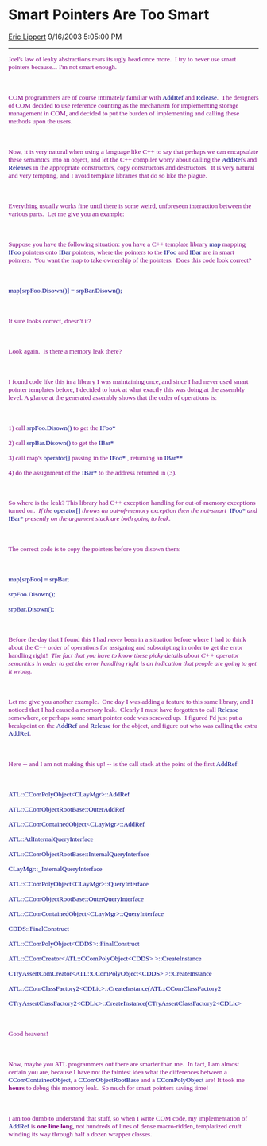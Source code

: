 <div id="page">

# Smart Pointers Are Too Smart

[Eric Lippert](https://social.msdn.microsoft.com/profile/Eric%20Lippert) 9/16/2003 5:05:00 PM

-----

<div id="content">

<span style="FONT-SIZE: 10pt; COLOR: purple; FONT-FAMILY: &#39;Lucida Sans Unicode&#39;; mso-bidi-font-family: &#39;Times New Roman&#39;">Joel's law of leaky abstractions rears its ugly head once more.<span style="mso-spacerun: yes">  </span>I try to never use smart pointers because... I'm not smart enough.</span>

<span style="FONT-SIZE: 10pt; COLOR: purple; FONT-FAMILY: &#39;Lucida Sans Unicode&#39;; mso-bidi-font-family: &#39;Times New Roman&#39;"> </span>

 

<span style="FONT-SIZE: 10pt; COLOR: purple; FONT-FAMILY: &#39;Lucida Sans Unicode&#39;; mso-bidi-font-family: &#39;Times New Roman&#39;">COM programmers are of course intimately familiar with </span><span style="FONT-SIZE: 10pt; COLOR: navy; FONT-FAMILY: &#39;Lucida Console&#39;">AddRef</span><span style="FONT-SIZE: 10pt; COLOR: purple; FONT-FAMILY: &#39;Lucida Sans Unicode&#39;; mso-bidi-font-family: &#39;Times New Roman&#39;"> and </span><span style="FONT-SIZE: 10pt; COLOR: navy; FONT-FAMILY: &#39;Lucida Console&#39;">Release</span><span style="FONT-SIZE: 10pt; COLOR: purple; FONT-FAMILY: &#39;Lucida Sans Unicode&#39;; mso-bidi-font-family: &#39;Times New Roman&#39;">.<span style="mso-spacerun: yes">  </span>The designers of COM decided to use reference counting as the mechanism for implementing storage management in COM, and decided to put the burden of implementing and calling these methods upon the users.</span>

<span style="FONT-SIZE: 10pt; COLOR: purple; FONT-FAMILY: &#39;Lucida Sans Unicode&#39;; mso-bidi-font-family: &#39;Times New Roman&#39;"> </span>

 

<span style="FONT-SIZE: 10pt; COLOR: purple; FONT-FAMILY: &#39;Lucida Sans Unicode&#39;; mso-bidi-font-family: &#39;Times New Roman&#39;">Now, it is very natural when using a language like C++ to say that perhaps we can encapsulate these semantics into an object, and let the C++ compiler worry about calling the </span><span style="FONT-SIZE: 10pt; COLOR: navy; FONT-FAMILY: &#39;Lucida Console&#39;">AddRef</span><span style="FONT-SIZE: 10pt; COLOR: purple; FONT-FAMILY: &#39;Lucida Sans Unicode&#39;; mso-bidi-font-family: &#39;Times New Roman&#39;">s and </span><span style="FONT-SIZE: 10pt; COLOR: navy; FONT-FAMILY: &#39;Lucida Console&#39;">Release</span><span style="FONT-SIZE: 10pt; COLOR: purple; FONT-FAMILY: &#39;Lucida Sans Unicode&#39;; mso-bidi-font-family: &#39;Times New Roman&#39;">s in the appropriate constructors, copy constructors and destructors.<span style="mso-spacerun: yes">  </span>It is very natural and very tempting, and I avoid template libraries that do so like the plague. </span>

<span style="FONT-SIZE: 10pt; COLOR: purple; FONT-FAMILY: &#39;Lucida Sans Unicode&#39;; mso-bidi-font-family: &#39;Times New Roman&#39;"> </span>

 

<span style="FONT-SIZE: 10pt; COLOR: purple; FONT-FAMILY: &#39;Lucida Sans Unicode&#39;; mso-bidi-font-family: &#39;Times New Roman&#39;">Everything usually works fine until there is some weird, unforeseen interaction between the various parts.<span style="mso-spacerun: yes">  </span>Let me give you an example:</span>

<span style="FONT-SIZE: 10pt; COLOR: purple; FONT-FAMILY: &#39;Lucida Sans Unicode&#39;; mso-bidi-font-family: &#39;Times New Roman&#39;"> </span>

 

<span style="FONT-SIZE: 10pt; COLOR: purple; FONT-FAMILY: &#39;Lucida Sans Unicode&#39;">Suppose you have the following situation: you have a C++ template library </span><span style="FONT-SIZE: 10pt; COLOR: navy; FONT-FAMILY: &#39;Lucida Console&#39;; mso-bidi-font-family: &#39;Lucida Sans Unicode&#39;">map</span><span style="FONT-SIZE: 10pt; COLOR: purple; FONT-FAMILY: &#39;Lucida Sans Unicode&#39;"> mapping </span><span style="FONT-SIZE: 10pt; COLOR: navy; FONT-FAMILY: &#39;Lucida Console&#39;; mso-bidi-font-family: &#39;Lucida Sans Unicode&#39;">IFoo</span><span style="FONT-SIZE: 10pt; COLOR: purple; FONT-FAMILY: &#39;Lucida Sans Unicode&#39;"> pointers onto </span><span style="FONT-SIZE: 10pt; COLOR: navy; FONT-FAMILY: &#39;Lucida Console&#39;; mso-bidi-font-family: &#39;Lucida Sans Unicode&#39;">IBar</span><span style="FONT-SIZE: 10pt; COLOR: purple; FONT-FAMILY: &#39;Lucida Sans Unicode&#39;"> pointers, where the pointers to the </span><span style="FONT-SIZE: 10pt; COLOR: navy; FONT-FAMILY: &#39;Lucida Console&#39;; mso-bidi-font-family: &#39;Lucida Sans Unicode&#39;">IFoo</span><span style="FONT-SIZE: 10pt; COLOR: purple; FONT-FAMILY: &#39;Lucida Sans Unicode&#39;"> and </span><span style="FONT-SIZE: 10pt; COLOR: navy; FONT-FAMILY: &#39;Lucida Console&#39;; mso-bidi-font-family: &#39;Lucida Sans Unicode&#39;">IBar</span><span style="FONT-SIZE: 10pt; COLOR: purple; FONT-FAMILY: &#39;Lucida Sans Unicode&#39;"> are in smart pointers.<span style="mso-spacerun: yes">  </span>You want the map to take ownership of the pointers.<span style="mso-spacerun: yes">  </span>Does this code look correct?</span>

<span style="FONT-SIZE: 10pt; COLOR: purple; FONT-FAMILY: &#39;Lucida Sans Unicode&#39;"> </span>

 

<span style="FONT-SIZE: 10pt; COLOR: navy; FONT-FAMILY: &#39;Lucida Console&#39;; mso-bidi-font-family: &#39;Lucida Console&#39;; mso-bidi-font-size: 8.0pt">map\[srpFoo.Disown()\] = srpBar.Disown();</span><span style="FONT-SIZE: 10pt; COLOR: navy; FONT-FAMILY: &#39;Lucida Console&#39;; mso-bidi-font-family: &#39;Lucida Sans Unicode&#39;"> </span>

<span style="FONT-SIZE: 10pt; COLOR: purple; FONT-FAMILY: &#39;Lucida Sans Unicode&#39;"> </span>

 

<span style="FONT-SIZE: 10pt; COLOR: purple; FONT-FAMILY: &#39;Lucida Sans Unicode&#39;">It sure looks correct, doesn't it?</span>

<span style="FONT-SIZE: 10pt; COLOR: purple; FONT-FAMILY: &#39;Lucida Sans Unicode&#39;"> </span>

 

<span style="FONT-SIZE: 10pt; COLOR: purple; FONT-FAMILY: &#39;Lucida Sans Unicode&#39;">Look again.<span style="mso-spacerun: yes">  </span>Is there a memory leak there?<span style="mso-spacerun: yes">  </span> </span>

<span style="FONT-SIZE: 10pt; COLOR: purple; FONT-FAMILY: &#39;Lucida Sans Unicode&#39;"> </span>

 

<span style="FONT-SIZE: 10pt; COLOR: purple; FONT-FAMILY: &#39;Lucida Sans Unicode&#39;">I found code like this in a library I was maintaining once, and since I had never used smart pointer templates before, I decided to look at what exactly this was doing at the assembly level. A glance at the generated assembly shows that the order of operations is:</span>

<span style="FONT-SIZE: 10pt; COLOR: purple; FONT-FAMILY: &#39;Lucida Sans Unicode&#39;"> </span>

 

<span style="FONT-SIZE: 10pt; COLOR: purple; FONT-FAMILY: &#39;Lucida Sans Unicode&#39;">1) call </span><span style="FONT-SIZE: 10pt; COLOR: navy; FONT-FAMILY: &#39;Lucida Console&#39;; mso-bidi-font-family: &#39;Lucida Sans Unicode&#39;">srpFoo.Disown()</span><span style="FONT-SIZE: 10pt; COLOR: purple; FONT-FAMILY: &#39;Lucida Sans Unicode&#39;"> to get the </span><span style="FONT-SIZE: 10pt; COLOR: navy; FONT-FAMILY: &#39;Lucida Console&#39;; mso-bidi-font-family: &#39;Lucida Sans Unicode&#39;">IFoo\*</span><span style="FONT-SIZE: 10pt; COLOR: purple; FONT-FAMILY: &#39;Lucida Sans Unicode&#39;"> </span>

<span style="FONT-SIZE: 10pt; COLOR: purple; FONT-FAMILY: &#39;Lucida Sans Unicode&#39;">2) call </span><span style="FONT-SIZE: 10pt; COLOR: navy; FONT-FAMILY: &#39;Lucida Console&#39;; mso-bidi-font-family: &#39;Lucida Sans Unicode&#39;">srpBar.Disown()</span><span style="FONT-SIZE: 10pt; COLOR: purple; FONT-FAMILY: &#39;Lucida Sans Unicode&#39;"> to get the </span><span style="FONT-SIZE: 10pt; COLOR: navy; FONT-FAMILY: &#39;Lucida Console&#39;; mso-bidi-font-family: &#39;Lucida Sans Unicode&#39;">IBar\*</span><span style="FONT-SIZE: 10pt; COLOR: purple; FONT-FAMILY: &#39;Lucida Sans Unicode&#39;"> </span>

<span style="FONT-SIZE: 10pt; COLOR: purple; FONT-FAMILY: &#39;Lucida Sans Unicode&#39;">3) call map's </span><span style="FONT-SIZE: 10pt; COLOR: navy; FONT-FAMILY: &#39;Lucida Console&#39;; mso-bidi-font-family: &#39;Lucida Sans Unicode&#39;">operator\[\]</span><span style="FONT-SIZE: 10pt; COLOR: purple; FONT-FAMILY: &#39;Lucida Sans Unicode&#39;"> passing in the </span><span style="FONT-SIZE: 10pt; COLOR: navy; FONT-FAMILY: &#39;Lucida Console&#39;; mso-bidi-font-family: &#39;Lucida Sans Unicode&#39;">IFoo\*</span><span style="FONT-SIZE: 10pt; COLOR: purple; FONT-FAMILY: &#39;Lucida Sans Unicode&#39;"> , returning an </span><span style="FONT-SIZE: 10pt; COLOR: navy; FONT-FAMILY: &#39;Lucida Console&#39;; mso-bidi-font-family: &#39;Lucida Sans Unicode&#39;">IBar\*\*</span><span style="FONT-SIZE: 10pt; COLOR: purple; FONT-FAMILY: &#39;Lucida Sans Unicode&#39;"> </span>

<span style="FONT-SIZE: 10pt; COLOR: purple; FONT-FAMILY: &#39;Lucida Sans Unicode&#39;">4) do the assignment of the </span><span style="FONT-SIZE: 10pt; COLOR: navy; FONT-FAMILY: &#39;Lucida Console&#39;; mso-bidi-font-family: &#39;Lucida Sans Unicode&#39;">IBar\*</span><span style="FONT-SIZE: 10pt; COLOR: purple; FONT-FAMILY: &#39;Lucida Sans Unicode&#39;"> to the address returned in (3)</span><span style="FONT-SIZE: 10pt; COLOR: navy; FONT-FAMILY: &#39;Lucida Console&#39;; mso-bidi-font-family: &#39;Lucida Sans Unicode&#39;">.</span>

<span style="FONT-SIZE: 10pt; COLOR: purple; FONT-FAMILY: &#39;Lucida Sans Unicode&#39;"><span style="mso-spacerun: yes"> </span> </span>

<span style="FONT-SIZE: 10pt; COLOR: purple; FONT-FAMILY: &#39;Lucida Sans Unicode&#39;">So where is the leak? This library had C++ exception handling for out-of-memory exceptions turned on. <span style="mso-spacerun: yes"> </span>*If the* </span><span style="FONT-SIZE: 10pt; COLOR: navy; FONT-FAMILY: &#39;Lucida Console&#39;; mso-bidi-font-family: &#39;Lucida Sans Unicode&#39;">operator\[\]</span>*<span style="FONT-SIZE: 10pt; COLOR: purple; FONT-FAMILY: &#39;Lucida Sans Unicode&#39;"> throws an out-of-memory exception then the not-smart <span style="mso-spacerun: yes"> </span></span>*<span style="FONT-SIZE: 10pt; COLOR: navy; FONT-FAMILY: &#39;Lucida Console&#39;; mso-bidi-font-family: &#39;Lucida Sans Unicode&#39;">IFoo\*</span>*<span style="FONT-SIZE: 10pt; COLOR: purple; FONT-FAMILY: &#39;Lucida Sans Unicode&#39;"> and </span>*<span style="FONT-SIZE: 10pt; COLOR: navy; FONT-FAMILY: &#39;Lucida Console&#39;; mso-bidi-font-family: &#39;Lucida Sans Unicode&#39;">IBar\*</span>*<span style="FONT-SIZE: 10pt; COLOR: purple; FONT-FAMILY: &#39;Lucida Sans Unicode&#39;"> presently on the argument stack are both going to leak. </span>*<span style="FONT-SIZE: 10pt; COLOR: purple; FONT-FAMILY: &#39;Lucida Sans Unicode&#39;"><span style="mso-spacerun: yes"> </span> </span>

<span style="FONT-SIZE: 10pt; COLOR: purple; FONT-FAMILY: &#39;Lucida Sans Unicode&#39;"> </span>

 

<span style="FONT-SIZE: 10pt; COLOR: purple; FONT-FAMILY: &#39;Lucida Sans Unicode&#39;">The correct code is to copy the pointers before you disown them:</span>

<span style="FONT-SIZE: 10pt; COLOR: purple; FONT-FAMILY: &#39;Lucida Sans Unicode&#39;"> </span>

 

<span style="FONT-SIZE: 10pt; COLOR: navy; FONT-FAMILY: &#39;Lucida Console&#39;; mso-bidi-font-family: &#39;Lucida Console&#39;; mso-bidi-font-size: 8.0pt">map\[srpFoo\] = srpBar;</span>

<span style="FONT-SIZE: 10pt; COLOR: navy; FONT-FAMILY: &#39;Lucida Console&#39;; mso-bidi-font-family: &#39;Lucida Console&#39;; mso-bidi-font-size: 8.0pt">srpFoo.Disown();</span>

<span style="FONT-SIZE: 10pt; COLOR: navy; FONT-FAMILY: &#39;Lucida Console&#39;; mso-bidi-font-family: &#39;Lucida Console&#39;; mso-bidi-font-size: 8.0pt">srpBar.Disown();</span>

<span style="FONT-SIZE: 10pt; COLOR: purple; FONT-FAMILY: &#39;Lucida Sans Unicode&#39;"> </span>

 

<span style="FONT-SIZE: 10pt; COLOR: purple; FONT-FAMILY: &#39;Lucida Sans Unicode&#39;">Before the day that I found this I had *never* been in a situation before where I had to think about the C++ order of operations for assigning and subscripting in order to get the error handling right\!<span style="mso-spacerun: yes">  </span>*The fact that you have to know these picky details about C++ operator semantics in order to get the error handling right is an indication that people are going to get it wrong.* </span>

<span style="FONT-SIZE: 10pt; COLOR: purple; FONT-FAMILY: &#39;Lucida Sans Unicode&#39;"> </span>

 

<span style="FONT-SIZE: 10pt; COLOR: purple; FONT-FAMILY: &#39;Lucida Sans Unicode&#39;; mso-bidi-font-family: &#39;Times New Roman&#39;">Let me give you another example.<span style="mso-spacerun: yes">  </span>One day I was adding a feature to this same library, and I noticed that I had caused a memory leak.<span style="mso-spacerun: yes">  </span>Clearly I must have forgotten to call </span><span style="FONT-SIZE: 10pt; COLOR: navy; FONT-FAMILY: &#39;Lucida Console&#39;">Release</span><span style="FONT-SIZE: 10pt; COLOR: purple; FONT-FAMILY: &#39;Lucida Sans Unicode&#39;; mso-bidi-font-family: &#39;Times New Roman&#39;"> somewhere, or perhaps some smart pointer code was screwed up.<span style="mso-spacerun: yes">  </span>I figured I'd just put a breakpoint on the </span><span style="FONT-SIZE: 10pt; COLOR: navy; FONT-FAMILY: &#39;Lucida Console&#39;">AddRef</span><span style="FONT-SIZE: 10pt; COLOR: purple; FONT-FAMILY: &#39;Lucida Sans Unicode&#39;; mso-bidi-font-family: &#39;Times New Roman&#39;"> and </span><span style="FONT-SIZE: 10pt; COLOR: navy; FONT-FAMILY: &#39;Lucida Console&#39;">Release</span><span style="FONT-SIZE: 10pt; COLOR: purple; FONT-FAMILY: &#39;Lucida Sans Unicode&#39;; mso-bidi-font-family: &#39;Times New Roman&#39;"> for the object, and figure out who was calling the extra </span><span style="FONT-SIZE: 10pt; COLOR: navy; FONT-FAMILY: &#39;Lucida Console&#39;">AddRef</span><span style="FONT-SIZE: 10pt; COLOR: purple; FONT-FAMILY: &#39;Lucida Sans Unicode&#39;; mso-bidi-font-family: &#39;Times New Roman&#39;">.</span>

<span style="FONT-SIZE: 10pt; COLOR: purple; FONT-FAMILY: &#39;Lucida Sans Unicode&#39;; mso-bidi-font-family: &#39;Times New Roman&#39;"> </span>

 

<span style="FONT-SIZE: 10pt; COLOR: purple; FONT-FAMILY: &#39;Lucida Sans Unicode&#39;; mso-bidi-font-family: &#39;Times New Roman&#39;">Here -- and I am not making this up\! -- is the call stack at the point of the first </span><span style="FONT-SIZE: 10pt; COLOR: navy; FONT-FAMILY: &#39;Lucida Console&#39;">AddRef</span><span style="FONT-SIZE: 10pt; COLOR: purple; FONT-FAMILY: &#39;Lucida Sans Unicode&#39;; mso-bidi-font-family: &#39;Times New Roman&#39;">:</span>

<span style="FONT-SIZE: 10pt; COLOR: purple; FONT-FAMILY: &#39;Lucida Sans Unicode&#39;; mso-bidi-font-family: &#39;Times New Roman&#39;"> </span>

 

<span style="FONT-SIZE: 10pt; COLOR: navy; FONT-FAMILY: &#39;Lucida Console&#39;; mso-bidi-font-family: &#39;Lucida Console&#39;">ATL::CComPolyObject\<CLayMgr\>::AddRef</span>

<span style="FONT-SIZE: 10pt; COLOR: navy; FONT-FAMILY: &#39;Lucida Console&#39;; mso-bidi-font-family: &#39;Lucida Console&#39;">ATL::CComObjectRootBase::OuterAddRef</span>

<span style="FONT-SIZE: 10pt; COLOR: navy; FONT-FAMILY: &#39;Lucida Console&#39;; mso-bidi-font-family: &#39;Lucida Console&#39;">ATL::CComContainedObject\<CLayMgr\>::AddRef</span>

<span style="FONT-SIZE: 10pt; COLOR: navy; FONT-FAMILY: &#39;Lucida Console&#39;; mso-bidi-font-family: &#39;Lucida Console&#39;">ATL::AtlInternalQueryInterface</span>

<span style="FONT-SIZE: 10pt; COLOR: navy; FONT-FAMILY: &#39;Lucida Console&#39;; mso-bidi-font-family: &#39;Lucida Console&#39;">ATL::CComObjectRootBase::InternalQueryInterface</span>

<span style="FONT-SIZE: 10pt; COLOR: navy; FONT-FAMILY: &#39;Lucida Console&#39;; mso-bidi-font-family: &#39;Lucida Console&#39;">CLayMgr::\_InternalQueryInterface</span>

<span style="FONT-SIZE: 10pt; COLOR: navy; FONT-FAMILY: &#39;Lucida Console&#39;; mso-bidi-font-family: &#39;Lucida Console&#39;">ATL::CComPolyObject\<CLayMgr\>::QueryInterface</span>

<span style="FONT-SIZE: 10pt; COLOR: navy; FONT-FAMILY: &#39;Lucida Console&#39;; mso-bidi-font-family: &#39;Lucida Console&#39;">ATL::CComObjectRootBase::OuterQueryInterface</span>

<span style="FONT-SIZE: 10pt; COLOR: navy; FONT-FAMILY: &#39;Lucida Console&#39;; mso-bidi-font-family: &#39;Lucida Console&#39;">ATL::CComContainedObject\<CLayMgr\>::QueryInterface</span>

<span style="FONT-SIZE: 10pt; COLOR: navy; FONT-FAMILY: &#39;Lucida Console&#39;; mso-bidi-font-family: &#39;Lucida Console&#39;">CDDS::FinalConstruct</span>

<span style="FONT-SIZE: 10pt; COLOR: navy; FONT-FAMILY: &#39;Lucida Console&#39;; mso-bidi-font-family: &#39;Lucida Console&#39;">ATL::CComPolyObject\<CDDS\>::FinalConstruct</span>

<span style="FONT-SIZE: 10pt; COLOR: navy; FONT-FAMILY: &#39;Lucida Console&#39;; mso-bidi-font-family: &#39;Lucida Console&#39;">ATL::CComCreator\<ATL::CComPolyObject\<CDDS\> \>::CreateInstance</span>

<span style="FONT-SIZE: 10pt; COLOR: navy; FONT-FAMILY: &#39;Lucida Console&#39;; mso-bidi-font-family: &#39;Lucida Console&#39;">CTryAssertComCreator\<ATL::CComPolyObject\<CDDS\> \>::CreateInstance</span>

<span style="FONT-SIZE: 10pt; COLOR: navy; FONT-FAMILY: &#39;Lucida Console&#39;; mso-bidi-font-family: &#39;Lucida Console&#39;">ATL::CComClassFactory2\<CDLic\>::CreateInstance(ATL::CComClassFactory2</span>

<span style="FONT-SIZE: 10pt; COLOR: navy; FONT-FAMILY: &#39;Lucida Console&#39;; mso-bidi-font-family: &#39;Lucida Console&#39;">CTryAssertClassFactory2\<CDLic\>::CreateInstance(CTryAssertClassFactory2\<CDLic\></span>

<span style="FONT-SIZE: 8pt; COLOR: gray; FONT-FAMILY: &#39;Lucida Console&#39;; mso-bidi-font-family: &#39;Lucida Console&#39;"> </span>

 

<span style="FONT-SIZE: 10pt; COLOR: purple; FONT-FAMILY: &#39;Lucida Sans Unicode&#39;; mso-bidi-font-family: &#39;Times New Roman&#39;">Good heavens\!<span style="mso-spacerun: yes">  </span> </span>

<span style="FONT-SIZE: 10pt; COLOR: purple; FONT-FAMILY: &#39;Lucida Sans Unicode&#39;; mso-bidi-font-family: &#39;Times New Roman&#39;"> </span>

 

<span style="FONT-SIZE: 10pt; COLOR: purple; FONT-FAMILY: &#39;Lucida Sans Unicode&#39;; mso-bidi-font-family: &#39;Times New Roman&#39;">Now, maybe you ATL programmers out there are smarter than me.<span style="mso-spacerun: yes">  </span>In fact, I am almost certain you are, because I have not the faintest idea what the differences between a </span><span style="FONT-SIZE: 10pt; COLOR: navy; FONT-FAMILY: &#39;Lucida Console&#39;">CComContainedObject</span><span style="FONT-SIZE: 10pt; COLOR: purple; FONT-FAMILY: &#39;Lucida Sans Unicode&#39;; mso-bidi-font-family: &#39;Times New Roman&#39;">, a </span><span style="FONT-SIZE: 10pt; COLOR: navy; FONT-FAMILY: &#39;Lucida Console&#39;">CComObjectRootBase</span><span style="FONT-SIZE: 10pt; COLOR: purple; FONT-FAMILY: &#39;Lucida Sans Unicode&#39;; mso-bidi-font-family: &#39;Times New Roman&#39;"> and a </span><span style="FONT-SIZE: 10pt; COLOR: navy; FONT-FAMILY: &#39;Lucida Console&#39;">CComPolyObject</span><span style="FONT-SIZE: 10pt; COLOR: purple; FONT-FAMILY: &#39;Lucida Sans Unicode&#39;; mso-bidi-font-family: &#39;Times New Roman&#39;"> are\! It took me **hours** to debug this memory leak.<span style="mso-spacerun: yes">  </span>So much for smart pointers saving time\!</span>

<span style="FONT-SIZE: 10pt; COLOR: purple; FONT-FAMILY: &#39;Lucida Sans Unicode&#39;; mso-bidi-font-family: &#39;Times New Roman&#39;"> </span>

 

<span style="FONT-SIZE: 10pt; COLOR: purple; FONT-FAMILY: &#39;Lucida Sans Unicode&#39;; mso-bidi-font-family: &#39;Times New Roman&#39;">I am too dumb to understand that stuff, so when I write COM code, my implementation of </span><span style="FONT-SIZE: 10pt; COLOR: navy; FONT-FAMILY: &#39;Lucida Console&#39;">AddRef</span><span style="FONT-SIZE: 10pt; COLOR: purple; FONT-FAMILY: &#39;Lucida Sans Unicode&#39;; mso-bidi-font-family: &#39;Times New Roman&#39;"> is **one line long**, not hundreds of lines of dense macro-ridden, templatized cruft winding its way through half a dozen wrapper classes.</span>

</div>

</div>

